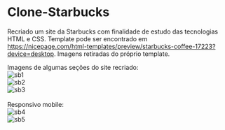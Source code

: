 # Clone-Starbucks
Recriado um site da Starbucks com finalidade de estudo das tecnologias HTML e CSS.
Template pode ser encontrado em https://nicepage.com/html-templates/preview/starbucks-coffee-17223?device=desktop.
Imagens retiradas do próprio template.

Imagens de algumas seções do site recriado:
<br>
![sb1](https://user-images.githubusercontent.com/95376934/145262047-c8ac74ac-ad67-4677-b4f9-d15f6a83e9ab.PNG)
<br>
![sb2](https://user-images.githubusercontent.com/95376934/145262048-7d6f93b8-a2ef-48c0-a805-3c3d693506fe.PNG)
<br>
![sb3](https://user-images.githubusercontent.com/95376934/145262050-3d04fa6e-4dc6-4440-9dc5-1e690b943c39.PNG)
<br>
<br>
Responsivo mobile:
<br>
![sb4](https://user-images.githubusercontent.com/95376934/145619989-c1ab7022-2000-4474-9f36-f6631e9bcfcd.PNG)
<br>
![sb5](https://user-images.githubusercontent.com/95376934/145619994-cbd1c075-36ea-4d57-8b9b-19f65f9ca912.PNG)
